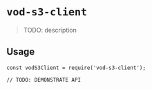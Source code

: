 # `vod-s3-client`

> TODO: description

## Usage

```
const vodS3Client = require('vod-s3-client');

// TODO: DEMONSTRATE API
```
